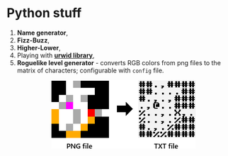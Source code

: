 # Python stuff
1. **Name generator**,
2. **Fizz-Buzz**,
3. **Higher-Lower**,
4. Playing with **[urwid library](http://urwid.org/)**,
5. **Roguelike level generator** - converts RGB colors from png files to the matrix of characters; configurable with `config` file.
	<p align="center"><img src="05-roguelike-level-generator/preview.png"></p>

